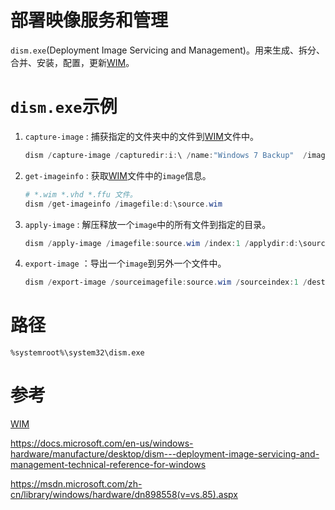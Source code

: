 # 部署映像服务和管理
`dism.exe`(Deployment Image Servicing and Management)。用来生成、拆分、合并、安装，配置，更新[WIM]。

# `dism.exe`示例

1. `capture-image` : 捕获指定的文件夹中的文件到[WIM]文件中。
    ```powershell
    dism /capture-image /capturedir:i:\ /name:"Windows 7 Backup"  /imagefile:e:\backup.wim
    ```

2. `get-imageinfo` : 获取[WIM]文件中的`image`信息。
    ```powershell
    # *.wim *.vhd *.ffu 文件。
    dism /get-imageinfo /imagefile:d:\source.wim 
    ```

3. `apply-image` : 解压释放一个`image`中的所有文件到指定的目录。
    ```powershell
    dism /apply-image /imagefile:source.wim /index:1 /applydir:d:\source-1
    ```

4. `export-image` ：导出一个`image`到另外一个文件中。
    ```powershell
    dism /export-image /sourceimagefile:source.wim /sourceindex:1 /destinationimagefile:destination.wim
    ```

# 路径

`%systemroot%\system32\dism.exe`

# 参考

[WIM]

https://docs.microsoft.com/en-us/windows-hardware/manufacture/desktop/dism---deployment-image-servicing-and-management-technical-reference-for-windows

https://msdn.microsoft.com/zh-cn/library/windows/hardware/dn898558(v=vs.85).aspx

[WIM]:.wim.md